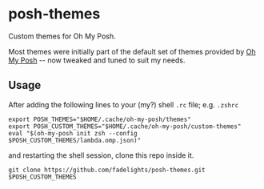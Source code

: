 # posh-themes
Custom themes for Oh My Posh.

Most themes were initially part of the default set of themes
provided by [Oh My Posh](https://ohmyposh.dev/) -- now tweaked 
and tuned to suit my needs.

## Usage
After adding the following lines to your (my?) shell `.rc` file;
e.g. `.zshrc`
```
export POSH_THEMES="$HOME/.cache/oh-my-posh/themes"
export POSH_CUSTOM_THEMES="$HOME/.cache/oh-my-posh/custom-themes"
eval "$(oh-my-posh init zsh --config $POSH_CUSTOM_THEMES/lambda.omp.json)"
```
and restarting the shell session, clone this repo inside it.
```
git clone https://github.com/fadelights/posh-themes.git $POSH_CUSTOM_THEMES
```
